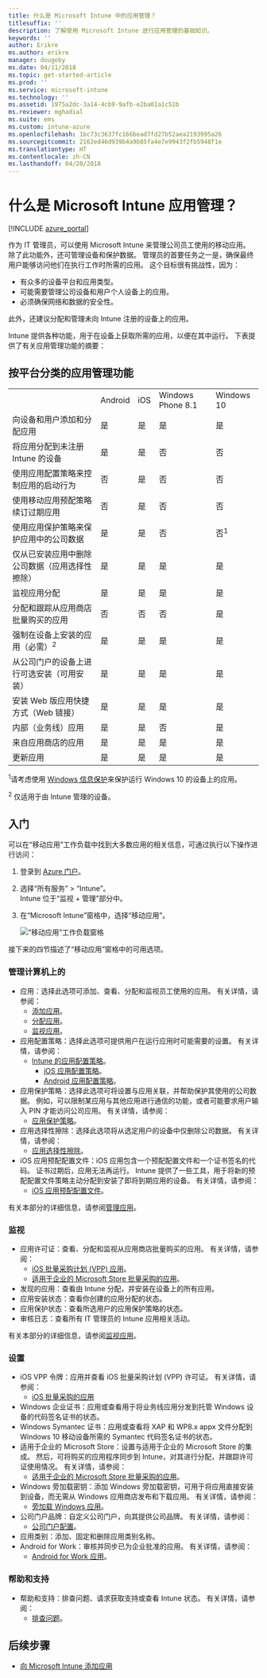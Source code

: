 ```yaml
---
title: 什么是 Microsoft Intune 中的应用管理？
titlesuffix: ''
description: 了解使用 Microsoft Intune 进行应用管理的基础知识。
keywords: ''
author: Erikre
ms.author: erikre
manager: dougeby
ms.date: 04/11/2018
ms.topic: get-started-article
ms.prod: ''
ms.service: microsoft-intune
ms.technology: ''
ms.assetid: 1975a2dc-3a14-4cb9-9afb-e2ba01a1c51b
ms.reviewer: mghadial
ms.suite: ems
ms.custom: intune-azure
ms.openlocfilehash: 1bc73c3637fc166bead7fd27b52aea2193995a26
ms.sourcegitcommit: 2162ed46d939b4a9b85fa4e7e9943f2fb5948f1e
ms.translationtype: HT
ms.contentlocale: zh-CN
ms.lasthandoff: 04/20/2018
---
```

# <a name="what-is-microsoft-intune-app-management"></a>什么是 Microsoft Intune 应用管理？


[!INCLUDE [azure_portal](./includes/azure_portal.md)]

作为 IT 管理员，可以使用 Microsoft Intune 来管理公司员工使用的移动应用。 除了此功能外，还可管理设备和保护数据。 管理员的首要任务之一是，确保最终用户能够访问他们在执行工作时所需的应用。 这个目标很有挑战性，因为：
- 有众多的设备平台和应用类型。
- 可能需要管理公司设备和用户个人设备上的应用。
- 必须确保网络和数据的安全性。

此外，还建议分配和管理未向 Intune 注册的设备上的应用。

Intune 提供各种功能，用于在设备上获取所需的应用，以便在其中运行。 下表提供了有关应用管理功能的摘要： 

## <a name="app-management-capabilities-by-platform"></a>按平台分类的应用管理功能

||||||
|-|-|-|-|-|
| |Android|iOS|Windows Phone 8.1|Windows 10|
|向设备和用户添加和分配应用|是|是|是|是|
|将应用分配到未注册 Intune 的设备|是|是|否|否|
|使用应用配置策略来控制应用的启动行为|否|是|否|否|
|使用移动应用预配策略续订过期应用|否|是|否|否|
|使用应用保护策略来保护应用中的公司数据|是|是|否|否<sup>1</sup>|
|仅从已安装应用中删除公司数据（应用选择性擦除）|是|是|是|是|
|监视应用分配|是|是|是|是|
|分配和跟踪从应用商店批量购买的应用|否|否|否|是|
|强制在设备上安装的应用（必需）<sup>2</sup>|是|是|是|是|
|从公司门户的设备上进行可选安装（可用安装）|是|是|是|是|
|安装 Web 版应用快捷方式（Web 链接）|是|是|是|是|
|内部（业务线）应用|是|是|否|是|
|来自应用商店的应用|是|是|是|是|
|更新应用|是|是|是|是|

<sup>1</sup>请考虑使用 [Windows 信息保护](windows-information-protection-configure.md)来保护运行 Windows 10 的设备上的应用。

<sup>2</sup> 仅适用于由 Intune 管理的设备。

## <a name="get-started"></a>入门

可以在“移动应用”工作负载中找到大多数应用的相关信息，可通过执行以下操作进行访问：

1. 登录到 [Azure 门户](https://portal.azure.com)。
2. 选择“所有服务” > “Intune”。  
    Intune 位于“监视 + 管理”部分中。
3. 在“Microsoft Intune”窗格中，选择“移动应用”。

    ![“移动应用”工作负载窗格](./media/apps-workload.png)

接下来的四节描述了“移动应用”窗格中的可用选项。

### <a name="manage"></a>管理计算机上的
- 应用：选择此选项可添加、查看、分配和监视员工使用的应用。 有关详情，请参阅：
    - [添加应用](apps-add.md)。
    - [分配应用](apps-deploy.md)。
    - [监视应用](apps-monitor.md)。
- 应用配置策略：选择此选项可提供用户在运行应用时可能需要的设置。 有关详情，请参阅：
    - [Intune 的应用配置策略](app-configuration-policies-overview.md)。
        - [iOS 应用配置策略](app-configuration-policies-use-ios.md)。
        - [Android 应用配置策略](app-configuration-policies-use-android.md)。
- 应用保护策略：选择此选项可将设置与应用关联，并帮助保护其使用的公司数据。 例如，可以限制某应用与其他应用进行通信的功能，或者可能要求用户输入 PIN 才能访问公司应用。 有关详情，请参阅：
    - [应用保护策略](app-protection-policies.md)。
- 应用选择性擦除：选择此选项将从选定用户的设备中仅删除公司数据。 有关详情，请参阅：
    - [应用选择性擦除](apps-selective-wipe.md)。
- iOS 应用预配配置文件：iOS 应用包含一个预配配置文件和一个证书签名的代码。 证书过期后，应用无法再运行。 Intune 提供了一些工具，用于将新的预配配置文件策略主动分配到安装了即将到期应用的设备。 有关详情，请参阅：
    - [iOS 应用预配配置文件](app-provisioning-profile-ios.md)。

有关本部分的详细信息，请参阅[管理应用](app-management.md)。

### <a name="monitor"></a>监视
- 应用许可证：查看、分配和监视从应用商店批量购买的应用。 有关详情，请参阅：
    - [iOS 批量采购计划 (VPP) 应用](vpp-apps-ios.md)。
    - [适用于企业的 Microsoft Store 批量采购的应用](windows-store-for-business.md)。
- 发现的应用：查看由 Intune 分配，并安装在设备上的所有应用。
- 应用安装状态：查看你创建的应用分配的状态。
- 应用保护状态：查看所选用户的应用保护策略的状态。
- 审核日志：查看所有 IT 管理员的 Intune 应用相关活动。

有关本部分的详细信息，请参阅[监视应用](apps-monitor.md)。

### <a name="set-up"></a>设置
- iOS VPP 令牌：应用并查看 iOS 批量采购计划 (VPP) 许可证。 有关详情，请参阅：
    - [iOS 批量采购的应用](vpp-apps-ios.md)
- Windows 企业证书：应用或查看用于将业务线应用分发到托管 Windows 设备的代码签名证书的状态。
- Windows Symantec 证书：应用或查看将 XAP 和 WP8.x appx 文件分配到 Windows 10 移动设备所需的 Symantec 代码签名证书的状态。
- 适用于企业的 Microsoft Store：设置与适用于企业的 Microsoft Store 的集成。 然后，可将购买的应用程序同步到 Intune，对其进行分配，并跟踪许可证使用情况。 有关详情，请参阅：
    - [适用于企业的 Microsoft Store 批量采购的应用](windows-store-for-business.md)。
- Windows 旁加载密钥：添加 Windows 旁加载密钥，可用于将应用直接安装到设备，而无需从 Windows 应用商店发布和下载应用。 有关详情，请参阅：
    - [旁加载 Windows 应用](app-sideload-windows.md)。
- 公司门户品牌：自定义公司门户，向其提供公司品牌。 有关详情，请参阅：
    - [公司门户配置](company-portal-app.md)。
- 应用类别：添加、固定和删除应用类别名称。
- Android for Work：审核并同步已为企业批准的应用。 有关详情，请参阅：
    - [Android for Work 应用](apps-add-android-for-work.md)。

### <a name="help-and-support"></a>帮助和支持
- 帮助和支持：排查问题、请求获取支持或查看 Intune 状态。 有关详情，请参阅：
    - [排查问题](help-desk-operators.md)。

## <a name="next-steps"></a>后续步骤

- [向 Microsoft Intune 添加应用](apps-add.md)
